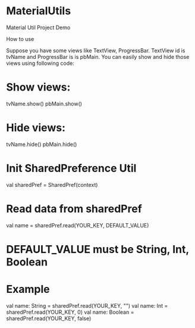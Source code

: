 # MaterialUtils
Material Util Project Demo

How to use

Suppose you have some views like TextView, ProgressBar. TextView id is tvName and ProgressBar is is pbMain.
You can easily show and hide those views using following code:

# Show views:
tvName.show()
pbMain.show()

# Hide views:
tvName.hide()
pbMain.hide()

# Init SharedPreference Util
val sharedPref = SharedPref(context)

# Read data from sharedPref

val name = sharedPref.read(YOUR_KEY, DEFAULT_VALUE) 

# DEFAULT_VALUE must be String, Int, Boolean

# Example
val name: String = sharedPref.read(YOUR_KEY, "")
val name: Int = sharedPref.read(YOUR_KEY, 0)
val name: Boolean = sharedPref.read(YOUR_KEY, false)

